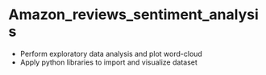 # Amazon_reviews_sentiment_analysis

- Perform exploratory data analysis and plot word-cloud
- Apply python libraries to import and visualize dataset
